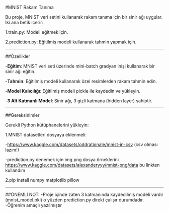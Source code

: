 #MNIST Rakam Tanıma

Bu proje, MNIST veri setini kullanarak rakam tanıma için bir sinir ağı uygular. İki ana betik içerir:

1.train.py: Modeli eğitmek için.

2.prediction.py: Eğitilmiş modeli kullanarak tahmin yapmak için.

---


##Özellikler

-**Eğitim**: MNIST veri seti üzerinde mini-batch gradyan inişi kullanarak bir sinir ağı eğitin.

-**Tahmin**: Eğitilmiş modeli kullanarak özel resimlerden rakam tahmin edin.

-**Model Kalıcılığı**: Eğitilmiş modeli pickle ile kaydedin ve yükleyin.

-**3 Alt Katmanlı Model**: Sinir ağı, 3 gizli katmana (hidden layer) sahiptir.

---

##Gereksinimler

Gerekli Python kütüphanelerini yükleyin:

1.MNIST datasetleri dosyaya eklenmeli:

-https://www.kaggle.com/datasets/oddrationale/mnist-in-csv (csv olması lazım!)

-prediction.py denemek için img.png dosya örneklerini https://www.kaggle.com/datasets/alexanderyyy/mnist-png/data bu linkten kullandım

2.pip install numpy matplotlib pillow

---

##ÖNEMLİ NOT:
-Proje içinde zaten 3 katmanında kaydedilmiş modeli vardır (mnist_model.pkl) o yüzden prediction.py direkt çalışır durumdadır.
-Öğrenim amaçlı yazılmıştır
